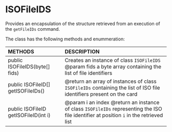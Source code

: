 # ISOFileIDS
Provides an encapsulation of the structure retrieved from an execution of the <code>getFileIDs</code> command.

The class has the following methods and enummeration:

|METHODS                                       |DESCRIPTION                                                                                        |
|:---------------------------------------------|:--------------------------------------------------------------------------------------------------|
|public ISOFileIDS(byte[] fids)|Creates an instance of class <code>ISOFileIDS</code> @param fids a byte array containing the list of file identifiers|
|public ISOFileID[] getISOFileIDs()| @return an array of instances of class <code>ISOFileIDs</code> containing the list of ISO file identifiers present on the card|
|public ISOFileID getISOFileID(int i)|@param i an index @return an instance of class <code>ISOFileIDs</code> representing the ISO file identifier at position <code>i</code> in the retrieved list| 
